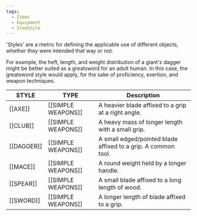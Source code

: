 ```yaml
---
tags:
  - Items
  - Equipment
  - ItemStyle
---
```

'Styles' are a metric for defining the applicable use of different objects, whether they were intended that way or not.

For example, the heft, length, and weight distribution of a giant's dagger might be better suited as a greatsword for an adult human. In this case, the greatsword style would apply, for the sake of proficiency, exertion, and weapon techniques.


| STYLE      | TYPE               | Description                                                   |
| ---------- | ------------------ | ------------------------------------------------------------- |
| [[AXE]]    | [[SIMPLE WEAPONS]] | A heavier blade affixed to a grip at a right angle.           |
| [[CLUB]]   | [[SIMPLE WEAPONS]] | A heavy mass of longer length with a small grip.              |
| [[DAGGER]] | [[SIMPLE WEAPONS]] | A small edged/pointed blade affixed to a grip. A common tool. |
| [[MACE]]   | [[SIMPLE WEAPONS]] | A round weight held by a longer handle.                       |
| [[SPEAR]]  | [[SIMPLE WEAPONS]] | A small blade affixed to a long length of wood.               |
| [[SWORD]]  | [[SIMPLE WEAPONS]] | A longer length of blade affixed to a grip.                   |
